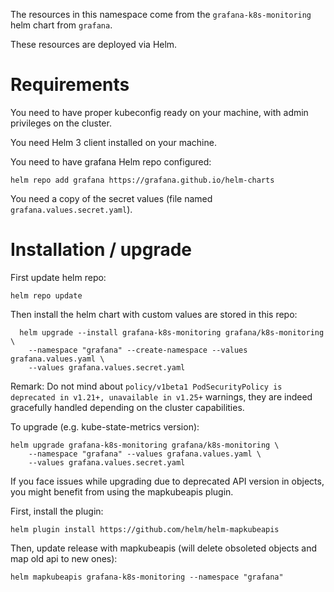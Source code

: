 The resources in this namespace come from the `grafana-k8s-monitoring` helm chart from `grafana`.

These resources are deployed via Helm.


# Requirements

You need to have proper kubeconfig ready on your machine, with admin privileges on the cluster.

You need Helm 3 client installed on your machine.

You need to have grafana Helm repo configured:
```
helm repo add grafana https://grafana.github.io/helm-charts
```

You need a copy of the secret values (file named `grafana.values.secret.yaml`).

# Installation / upgrade

First update helm repo:
```
helm repo update
```

Then install the helm chart with custom values are stored in this repo:
```
  helm upgrade --install grafana-k8s-monitoring grafana/k8s-monitoring \
    --namespace "grafana" --create-namespace --values grafana.values.yaml \
    --values grafana.values.secret.yaml
```

Remark:
Do not mind about `policy/v1beta1 PodSecurityPolicy is deprecated in v1.21+, unavailable in v1.25+` warnings, 
they are indeed gracefully handled depending on the cluster capabilities.

To upgrade (e.g. kube-state-metrics version):
```
helm upgrade grafana-k8s-monitoring grafana/k8s-monitoring \
    --namespace "grafana" --values grafana.values.yaml \
    --values grafana.values.secret.yaml
```

If you face issues while upgrading due to deprecated API version in objects, you might benefit from using the
mapkubeapis plugin.

First, install the plugin:
```
helm plugin install https://github.com/helm/helm-mapkubeapis
```

Then, update release with mapkubeapis (will delete obsoleted objects and map old api to new ones):
```
helm mapkubeapis grafana-k8s-monitoring --namespace "grafana"
```


